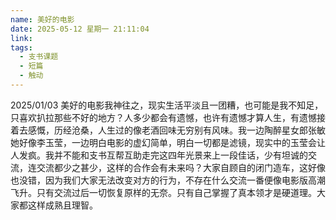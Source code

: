 ```yaml
---
name: 美好的电影
date: 2025-05-12 星期一 21:11:04
link: 
tags:
  - 支书课题
  - 短篇
  - 触动
---
```

2025/01/03
美好的电影我神往之，现实生活平淡且一团糟，也可能是我不知足，只喜欢扒拉那些不好的地方？人多少都会有遗憾，也许有遗憾才算人生，有遗憾接着去感慨，历经沧桑，人生过的像老酒回味无穷别有风味。我一边陶醉星女郎张敏她好像李玉莹，一边明白电影的虚幻简单，明白一切都是滤镜，现实中的玉莹会让人发疯。我并不能和支书互帮互助走完这四年光景来上一段佳话，少有坦诚的交流，连交流都少之甚少，这样的合作会有未来吗？大家自顾自的闭门造车，这好像也没错，因为我们大家无法改变对方的行为，不存在什么交流一番便像电影版高潮飞升。只有交流过后一切恢复原样的无奈。只有自己掌握了真本领才是硬道理。大家都这样成熟且理智。